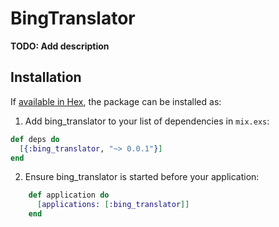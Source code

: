 # BingTranslator

**TODO: Add description**

## Installation

If [available in Hex](https://hex.pm/docs/publish), the package can be installed as:

1. Add bing_translator to your list of dependencies in `mix.exs`:

```elixir
def deps do
  [{:bing_translator, "~> 0.0.1"}]
end
```

2. Ensure bing_translator is started before your application:

```elixir
    def application do
      [applications: [:bing_translator]]
    end
```
